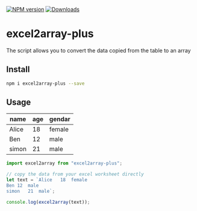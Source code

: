 [![NPM version][npm-image]][npm-url]
[![Downloads][downloads-image]][downloads-url]

# excel2array-plus

The script allows you to convert the data copied from the table to an array

## Install

```sh
npm i excel2array-plus --save
```

## Usage

| name  | age | gendar |
| ----- | --- | ------ |
| Alice | 18  | female |
| Ben   | 12  | male   |
| simon | 21  | male   |

```ts
import excel2array from "excel2array-plus";

// copy the data from your excel worksheet directly
let text = `Alice	18	female
Ben	12	male
simon	21	male`;

console.log(excel2array(text));
```

[npm-image]: https://img.shields.io/npm/v/excel2array-plus.svg?style=flat-square
[npm-url]: https://www.npmjs.com/package/excel2array-plus
[downloads-image]: https://img.shields.io/npm/dm/excel2array-plus.svg?style=flat-square
[downloads-url]: https://www.npmjs.com/package/excel2array-plus
